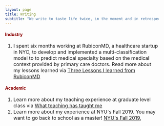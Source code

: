 ```yaml
---
layout: page
title: Writing
subtitle: "We write to taste life twice, in the moment and in retrospect." - Anaïs Nin
---
```


<h4><font color="darkred">Industry</font></h4>
<font size="3">
<ol>
<li>I spent six months working at RubiconMD, a healthcare startup in NYC, to develop and implemented a multi-classification model to to predict medical specialty based on the medical context provided by primary care doctors. Read more about my lessons learned via <a href='https://www.linkedin.com/pulse/three-lessons-i-learned-from-rubiconmd-nhung-le/' target="_blank">Three Lessons I learned from RubiconMD</a></li>
</ol>
</font>

<h4><font color="darkred">Academic</font></h4>
<font size="3">
<ol>
<li>Learn more about my teaching experience at graduate level class via <a href='https://www.facebook.com/notes/nhung-le/what-teaching-has-taught-me/10157030666672169/' target="_blank">What teaching has taught me</a></li>

<li>Learn more about my experience at NYU's Fall 2019. You may want to go back to school as a master! <a href='/writing/Academic/NYU_Fall19.pdf' target="_blank">NYU's Fall 2019</a>,</li>
</ol>
</font>

